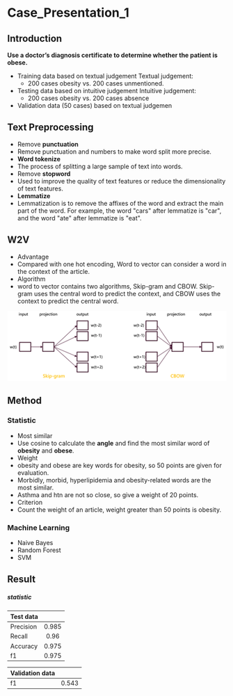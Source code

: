 ﻿# Case_Presentation_1

## Introduction
**Use a doctor’s diagnosis certificate to determine whether the patient is obese.**

* Training data based on textual judgement
Textual judgement: 
	* 200 cases obesity vs. 200 cases unmentioned.
* Testing data based on intuitive judgement
Intuitive judgement: 
	* 200 cases obesity vs. 200 cases absence
* Validation data (50 cases) based on textual judgemen


## Text Preprocessing
* Remove __punctuation__
 * Remove punctuation and numbers to make word split more precise.
* __Word tokenize__
 * The process of splitting a large sample of text into words.
* Remove __stopword__
 * Used to improve the quality of text features or reduce the dimensionality of text features.
* __Lemmatize__
 * Lemmatization is to remove the affixes of the word and extract the main part of the word. 
For example, the word "cars" after lemmatize is "car", and the word "ate" after lemmatize is "eat".

## W2V
* Advantage
 * Compared with one hot encoding, Word to vector can consider a word in the context of the article.
* Algorithm   
 *  word to vector contains two algorithms, Skip-gram and CBOW. 
Skip-gram uses the central word to predict the context, and CBOW uses the context to predict the central word.

![This is a alt text.](https://github.com/frankye1000/NYCU-DigitalMedicine/blob/master/Case_Presentation_1/ppt/W2V.png?raw=true)


## Method
### Statistic
* Most similar
 * Use cosine to calculate the __angle__ and find the most similar word of __obesity__ and __obese__.
* Weight
 * obesity and obese are key words for obesity, so 50 points are given for evaluation. 
 * Morbidly, morbid, hyperlipidemia and obesity-related words are the most similar.
 * Asthma and htn are not so close, so give a weight of 20 points.
* Criterion 
 * Count the weight of an article, weight greater than 50 points is obesity.

### Machine Learning
* Naive Bayes
* Random Forest
* SVM

## Result
##### statistic  
| Test data  |  |
| ---------- |:----:|
| Precision  | 0.985|
| Recall     | 0.96 |
| Accuracy   | 0.975|
| f1         | 0.975|

| Validation data |  |
| ---------- |:----:|
| f1         | 0.543|